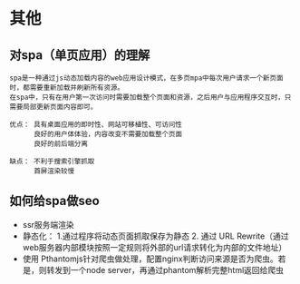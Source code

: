 # 其他

## 对spa（单页应用）的理解
```
spa是一种通过js动态加载内容的web应用设计模式，在多页mpa中每次用户请求一个新页面时，都需要重新加载并刷新所有资源。
在spa中，只有在用户第一次访问时需要加载整个页面和资源，之后用户与应用程序交互时，只需要局部更新页面内容即可。

优点： 具有桌面应用的即时性、网站可移植性、可访问性
      良好的用户体体验，内容改变不需要加载整个页面
      良好的前后端分离

缺点： 不利于搜索引擎抓取
      首屏渲染较慢
```

## 如何给spa做seo
- ssr服务端渲染
- 静态化： 
        1.通过程序将动态页面抓取保存为静态
        2. 通过 URL Rewrite（通过web服务器内部模块按照一定规则将外部的url请求转化为内部的文件地址）
- 使用 Pthantomjs针对爬虫做处理，配置nginx判断访问来源是否为爬虫。若是，则转发到一个node server，再通过phantom解析完整html返回给爬虫